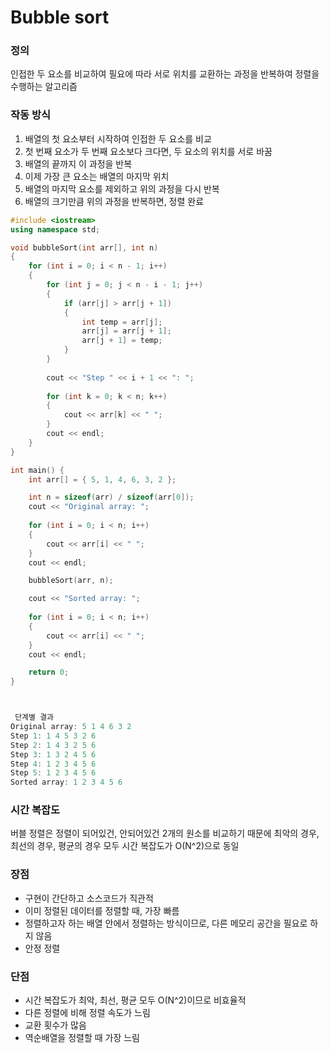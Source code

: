 # Bubble sort



### 정의

인접한 두 요소를 비교하여 필요에 따라 서로 위치를 교환하는 과정을 반복하여 정렬을 수행하는 알고리즘

### 작동 방식

1. 배열의 첫 요소부터 시작하여 인접한 두 요소를 비교
2. 첫 번째 요소가 두 번째 요소보다 크다면, 두 요소의 위치를 서로 바꿈
3. 배열의 끝까지 이 과정을 반복
4. 이제 가장 큰 요소는 배열의 마지막 위치
5. 배열의 마지막 요소를 제외하고 위의 과정을 다시 반복
6. 배열의 크기만큼 위의 과정을 반복하면, 정렬 완료

``` C++
#include <iostream>
using namespace std;

void bubbleSort(int arr[], int n)
{
    for (int i = 0; i < n - 1; i++)
    {
        for (int j = 0; j < n - i - 1; j++)
        {
            if (arr[j] > arr[j + 1])
            {
                int temp = arr[j];
                arr[j] = arr[j + 1];
                arr[j + 1] = temp;
            }
        }
        
        cout << "Step " << i + 1 << ": ";
        
        for (int k = 0; k < n; k++)
        {
            cout << arr[k] << " ";
        }
        cout << endl;
    }
}

int main() {
    int arr[] = { 5, 1, 4, 6, 3, 2 };

    int n = sizeof(arr) / sizeof(arr[0]);
    cout << "Original array: ";
    
    for (int i = 0; i < n; i++)
    {
        cout << arr[i] << " ";
    }
    cout << endl;

    bubbleSort(arr, n);

    cout << "Sorted array: ";
   
    for (int i = 0; i < n; i++)
    {
        cout << arr[i] << " ";
    }
    cout << endl;

    return 0;
}



 단계별 결과
Original array: 5 1 4 6 3 2
Step 1: 1 4 5 3 2 6
Step 2: 1 4 3 2 5 6
Step 3: 1 3 2 4 5 6
Step 4: 1 2 3 4 5 6
Step 5: 1 2 3 4 5 6
Sorted array: 1 2 3 4 5 6

```

### 시간 복잡도

버블 정렬은 정렬이 되어있건, 안되어있건 2개의 원소를 비교하기 때문에 최악의 경우, 최선의 경우, 평균의 경우 모두 시간 복잡도가 O(N^2)으로 동일

### 장점

- 구현이 간단하고 소스코드가 직관적
- 이미 정렬된 데이터를 정렬할 때, 가장 빠름
- 정렬하고자 하는 배열 안에서 정렬하는 방식이므로, 다른 메모리 공간을 필요로 하지 않음
- 안정 정렬

### 단점


- 시간 복잡도가 최악, 최선, 평균 모두 O(N^2)이므로 비효율적
- 다른 정렬에 비해 정렬 속도가 느림
- 교환 횟수가 많음
- 역순배열을 정렬할 때 가장 느림



